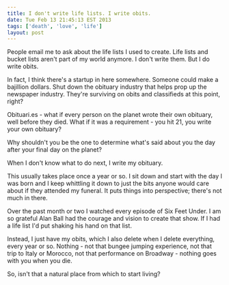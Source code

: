 ```yaml
---
title: I don't write life lists. I write obits.
date: Tue Feb 13 21:45:13 EST 2013
tags: ['death', 'love', 'life']
layout: post
---
```


People email me to ask about the life lists I used to create. Life lists and bucket lists aren't part of my world anymore. I don't write them. But I do write obits.

In fact, I think there's a startup in here somewhere. Someone could make a bajillion dollars. Shut down the obituary industry that helps prop up the newspaper industry. They're surviving on obits and classifieds at this point, right?

Obituari.es - what if every person on the planet wrote their own obituary, well before they died. What if it was a requirement - you hit 21, you write your own obituary?

Why shouldn't you be the one to determine what's said about you the day after your final day on the planet?

When I don't know what to do next, I write my obituary.

This usually takes place once a year or so. I sit down and start with the day I was born and I keep whittling it down to just the bits anyone would care about if they attended my funeral. It puts things into perspective; there's not much in there.

Over the past month or two I watched every episode of Six Feet Under. I am so grateful Alan Ball had the courage and vision to create that show. If I had a life list I'd put shaking his hand on that list.

Instead, I just have my obits, which I also delete when I delete everything, every year or so. Nothing - not that bungee jumping experience, not that trip to Italy or Morocco, not that performance on Broadway - nothing goes with you when you die.

So, isn't that a natural place from which to start living?